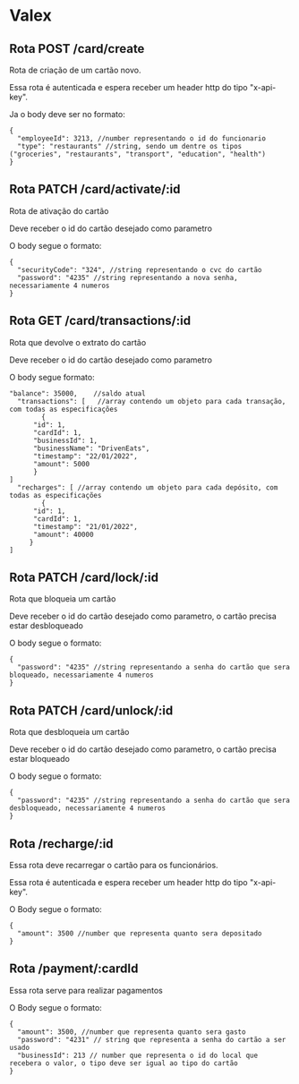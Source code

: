<h1> Valex </h1>
<h2> Rota POST /card/create </h2>

Rota de criação de um cartão novo.

Essa rota é autenticada e espera receber um header http do tipo "x-api-key".

Ja o body deve ser no formato:

```
{ 
  "employeeId": 3213, //number representando o id do funcionario
  "type": "restaurants" //string, sendo um dentre os tipos ("groceries", "restaurants", "transport", "education", "health")
}
```

<h2> Rota PATCH /card/activate/:id </h2>

Rota de ativação do cartão

Deve receber o id do cartão desejado como parametro

O body segue o formato:
```
{
  "securityCode": "324", //string representando o cvc do cartão 
  "password": "4235" //string representando a nova senha, necessariamente 4 numeros
}
```

<h2> Rota GET /card/transactions/:id </h2>

Rota que devolve o extrato do cartão

Deve receber o id do cartão desejado como parametro

O body segue formato:

```
"balance": 35000,    //saldo atual
  "transactions": [   //array contendo um objeto para cada transação, com todas as especificações
		{ 
      "id": 1, 
      "cardId": 1, 
      "businessId": 1, 
      "businessName": "DrivenEats", 
      "timestamp": "22/01/2022", 
      "amount": 5000 
      }
]
  "recharges": [ //array contendo um objeto para cada depósito, com todas as especificações
		{ 
      "id": 1, 
      "cardId": 1, 
      "timestamp": "21/01/2022", 
      "amount": 40000 
     }
]
```

<h2> Rota PATCH /card/lock/:id </h2>

Rota que bloqueia um cartão

Deve receber o id do cartão desejado como parametro, o cartão precisa estar desbloqueado

O body segue o formato:
```
{
  "password": "4235" //string representando a senha do cartão que sera bloqueado, necessariamente 4 numeros
}
```

<h2> Rota PATCH /card/unlock/:id </h2>

Rota que desbloqueia um cartão

Deve receber o id do cartão desejado como parametro, o cartão precisa estar bloqueado 

O body segue o formato:
```
{
  "password": "4235" //string representando a senha do cartão que sera desbloqueado, necessariamente 4 numeros
}
```

<h2> Rota /recharge/:id </h2>

Essa rota deve recarregar o cartão para os funcionários.

Essa rota é autenticada e espera receber um header http do tipo "x-api-key".

O Body segue o formato:
```
{
  "amount": 3500 //number que representa quanto sera depositado
}
```

<h2> Rota /payment/:cardId </h2>

Essa rota serve para realizar pagamentos

O Body segue o formato:
```
{
  "amount": 3500, //number que representa quanto sera gasto
  "password": "4231" // string que representa a senha do cartão a ser usado
  "businessId": 213 // number que representa o id do local que recebera o valor, o tipo deve ser igual ao tipo do cartão
}
```
